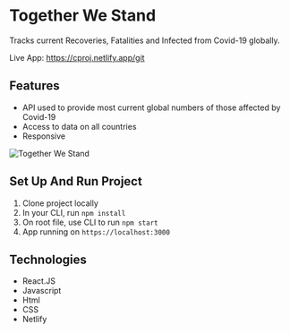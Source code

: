 # Together We Stand

Tracks current Recoveries, Fatalities and Infected from Covid-19 globally.

Live App: https://cproj.netlify.app/git

## Features

- API used to provide most current global numbers of those affected by Covid-19
- Access to data on all countries 
- Responsive


![Together We Stand](./src/images/Together-We-Stand.gif)


## Set Up And Run Project

1. Clone project locally
2. In your CLI, run `npm install`
3. On root file, use CLI to run `npm start`
5. App running on `https://localhost:3000`

## Technologies

- React.JS
- Javascript
- Html
- CSS
- Netlify




